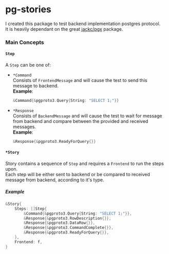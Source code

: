# pg-stories

I created this package to test backend implementation postgres protocol.  
It is heavily dependant on the great [jackc/pgx](https://github.com/jackc/pgx) package.

### Main Concepts

#### `Step`
A `Step` can be one of:
 - `*Command`  
 Consists of `FrontendMessage` and will cause the test to send this message to backend.  
**Example**:
   ```go
   &Command{&pgproto3.Query{String: "SELECT 1;"}}
   ```
 - `*Response`  
 Consists of `BackendMessage` and will cause the test to wait for message from backend 
 and compare between the provided and received messages.  
**Example**:
   ```go
   &Response{&pgproto3.ReadyForQuery{}}
   ```


#### `*Story`
Story contains a sequence of `Step` and requires a `Frontend` to run the steps upon.  
Each step will be either sent to backend or be compared to received message from backend, 
according to it's type.

##### Example
```go
&Story{
	Steps: []Step{
		&Command{&pgproto3.Query{String: "SELECT 1;"}},
		&Response{&pgproto3.RowDescription{}},
		&Response{&pgproto3.DataRow{}},
		&Response{&pgproto3.CommandComplete{}},
		&Response{&pgproto3.ReadyForQuery{}},
	},
	Frontend: f,
}
```